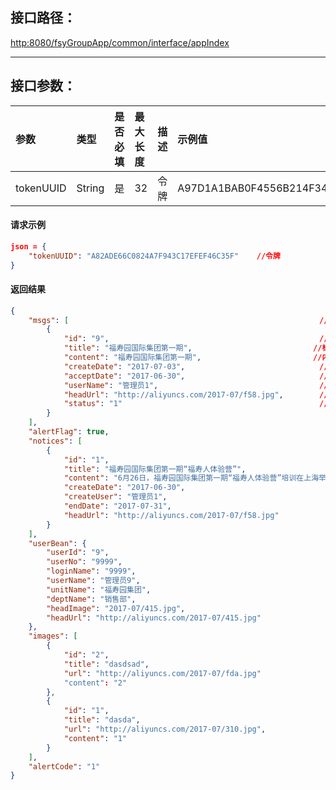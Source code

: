 ## 接口**路径：**

[http:8080/fsyGroupApp/common/interface/appIndex](http:8080/fsyGroupApp/common/interface/appIndex)

---

## 接口参数：

| 参数 | 类型 | 是否必填 | 最大长度 | 描述 | 示例值 |
| :--- | :--- | :--- | :--- | :--- | :--- |
| tokenUUID | String | 是 | 32 | 令牌 | A97D1A1BAB0F4556B214F34B9699F827 |

#### 请求示例

```json
json = {
    "tokenUUID": "A82ADE66C0824A7F943C17EFEF46C35F"    //令牌
}
```

#### 返回结果

```json
{
    "msgs": [                                                        //用户消息
        {
            "id": "9",                                               //消息ID
            "title": "福寿园国际集团第一期",                           //标题
            "content": "福寿园国际集团第一期",                         //内容
            "createDate": "2017-07-03",                              //发送时间
            "acceptDate": "2017-06-30",                              //接收时间
            "userName": "管理员1",                                    //发送人
            "headUrl": "http://aliyuncs.com/2017-07/f58.jpg",        //头像
            "status": "1"                                            //消息状态 (0:未接收1:已接收)
        }
    ],
    "alertFlag": true,
    "notices": [
        {
            "id": "1",
            "title": "福寿园国际集团第一期“福寿人体验营”",
            "content": "6月26日，福寿园国际集团第一期“福寿人体验营”培训在上海举行。",
            "createDate": "2017-06-30",
            "createUser": "管理员1",
            "endDate": "2017-07-31",
            "headUrl": "http://aliyuncs.com/2017-07/f58.jpg"
        }
    ],
    "userBean": {
        "userId": "9",
        "userNo": "9999",
        "loginName": "9999",
        "userName": "管理员9",
        "unitName": "福寿园集团",
        "deptName": "销售部",
        "headImage": "2017-07/415.jpg",
        "headUrl": "http://aliyuncs.com/2017-07/415.jpg"
    },
    "images": [
        {
            "id": "2",
            "title": "dasdsad",
            "url": "http://aliyuncs.com/2017-07/fda.jpg"
            "content": "2"
        },
        {
            "id": "1",
            "title": "dasda",
            "url": "http://aliyuncs.com/2017-07/310.jpg",
            "content": "1"
        }
    ],
    "alertCode": "1"
}
```



